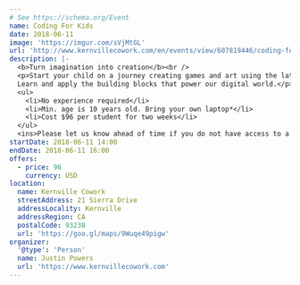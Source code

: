 ```yaml
---
# See https://schema.org/Event
name: Coding For Kids
date: 2018-06-11
image: 'https://imgur.com/sVjMtGL'
url: 'http://www.kernvillecowork.com/en/events/view/607819446/coding-for-kids--introductory'
description: |-
  <b>Turn imagination into creation</b><br />
  <p>Start your child on a journey creating games and art using the latest technology.
  Learn and apply the building blocks that power our digital world.</p>
  <ul>
    <li>No experience required</li>
    <li>Min. age is 10 years old. Bring your own laptop*</li>
    <li>Cost $96 per student for two weeks</li>
  </ul>
  <ins>Please let us know ahead of time if you do not have access to a laptop</ins>
startDate: 2018-06-11 14:00
endDate: 2018-06-11 16:00
offers:
  - price: 96
    currency: USD
location:
  name: Kernville Cowork
  streetAddress: 21 Sierra Drive
  addressLocality: Kernville
  addressRegion: CA
  postalCode: 93238
  url: 'https://goo.gl/maps/9Wuqe49pigw'
organizer:
  '@type': 'Person'
  name: Justin Powers
  url: 'https://www.kernvillecowork.com'
---
```

